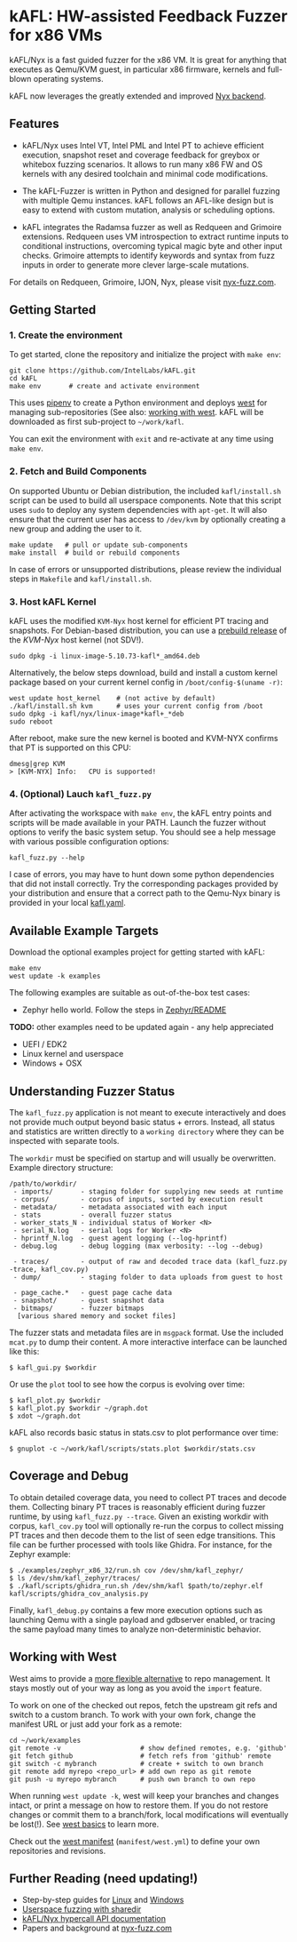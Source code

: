 # kAFL: HW-assisted Feedback Fuzzer for x86 VMs

kAFL/Nyx is a fast guided fuzzer for the x86 VM. It is great for anything that
executes as Qemu/KVM guest, in particular x86 firmware, kernels and full-blown
operating systems.

kAFL now leverages the greatly extended and improved [Nyx backend](https://nyx-fuzz.com).

## Features

- kAFL/Nyx uses Intel VT, Intel PML and Intel PT to achieve efficient execution,
  snapshot reset and coverage feedback for greybox or whitebox fuzzing scenarios.
  It allows to run many x86 FW and OS kernels with any desired toolchain and
  minimal code modifications.

- The kAFL-Fuzzer is written in Python and designed for parallel fuzzing with
  multiple Qemu instances. kAFL follows an AFL-like design but is easy to
  extend with custom mutation, analysis or scheduling options.

- kAFL integrates the Radamsa fuzzer as well as Redqueen and Grimoire extensions.
  Redqueen uses VM introspection to extract runtime inputs to conditional
  instructions, overcoming typical magic byte and other input checks. Grimoire
  attempts to identify keywords and syntax from fuzz inputs in order to generate
  more clever large-scale mutations.

For details on Redqueen, Grimoire, IJON, Nyx, please visit [nyx-fuzz.com](https://nyx-fuzz.com).

## Getting Started

### 1. Create the environment

To get started, clone the repository and initialize the project with `make env`:

```shell
git clone https://github.com/IntelLabs/kAFL.git
cd kAFL
make env       # create and activate environment
```

This uses [pipenv](https://pypi.org/project/pipenv/) to create a Python
environment and deploys [west](https://docs.zephyrproject.org/latest/guides/west/) for managing
sub-repositories (See also: [working with west](README.md#working-with-west).
kAFL will be downloaded as first sub-project to `~/work/kafl`.

You can exit the environment with `exit` and re-activate at any time using `make env`.

### 2. Fetch and Build Components

On supported Ubuntu or Debian distribution, the included `kafl/install.sh` script can
be used to build all userspace components. Note that this script uses `sudo`
to deploy any system dependencies with `apt-get`. It will also ensure that the
current user has access to `/dev/kvm` by optionally creating a new group and
adding the user to it.

```shell
make update   # pull or update sub-components
make install  # build or rebuild components
```

In case of errors or unsupported distributions, please review the individual
steps in `Makefile` and `kafl/install.sh`.

### 3. Host kAFL Kernel

kAFL uses the modified `KVM-Nyx` host kernel for efficient PT tracing and
snapshots. For Debian-based distribution, you can use a
[prebuild release](https://github.com/IntelLabs/kafl.linux/releases)
of the _KVM-Nyx_ host kernel (not SDV!).

```
sudo dpkg -i linux-image-5.10.73-kafl*_amd64.deb
```

Alternatively, the below steps download, build and install a custom kernel
package based on your current kernel config in `/boot/config-$(uname -r)`:

```shell
west update host_kernel    # (not active by default)
./kafl/install.sh kvm      # uses your current config from /boot
sudo dpkg -i kafl/nyx/linux-image*kafl+_*deb
sudo reboot
```

After reboot, make sure the new kernel is booted and KVM-NYX confirms that PT is
supported on this CPU:

```shell
dmesg|grep KVM
> [KVM-NYX] Info:   CPU is supported!
```

### 4. (Optional) Lauch `kafl_fuzz.py`

After activating the workspace with `make env`, the kAFL entry points and
scripts will be made available in your PATH. Launch the fuzzer without options
to verify the basic system setup. You should see a help message with various
possible configuration options:

```shell
kafl_fuzz.py --help
```

I case of errors, you may have to hunt down some python dependencies that did
not install correctly. Try the corresponding packages provided by your
distribution and ensure that a correct path to the Qemu-Nyx binary is provided
in your local [kafl.yaml](kafl.yaml).


## Available Example Targets

Download the optional examples project for getting started with kAFL:

```
make env
west update -k examples
```

The following examples are suitable as out-of-the-box test cases:

- Zephyr hello world. Follow the steps in
  [Zephyr/README](https://github.com/IntelLabs/kafl.targets/tree/master/zephyr_x86_32)

__TODO:__ other examples need to be updated again - any help appreciated

  - UEFI / EDK2
  - Linux kernel and userspace
  - Windows + OSX


## Understanding Fuzzer Status

The `kafl_fuzz.py` application is not meant to execute interactively and does
not provide much output beyond basic status + errors. Instead, all status and
statistics are written directly to a `working directory` where they can be
inspected with separate tools.

 The `workdir` must be specified on startup and will usually be overwritten.
Example directory structure:

```
/path/to/workdir/
 - imports/       - staging folder for supplying new seeds at runtime
 - corpus/        - corpus of inputs, sorted by execution result
 - metadata/      - metadata associated with each input
 - stats          - overall fuzzer status
 - worker_stats_N - individual status of Worker <N>
 - serial_N.log   - serial logs for Worker <N>
 - hprintf_N.log  - guest agent logging (--log-hprintf)
 - debug.log      - debug logging (max verbosity: --log --debug)

 - traces/        - output of raw and decoded trace data (kafl_fuzz.py -trace, kafl_cov.py)
 - dump/          - staging folder to data uploads from guest to host

 - page_cache.*   - guest page cache data
 - snapshot/      - guest snapshot data
 - bitmaps/       - fuzzer bitmaps
  [various shared memory and socket files]
```

The fuzzer stats and metadata files are in `msgpack` format. Use the included `mcat.py`
to dump their content. A more interactive interface can be launched like this:

```
$ kafl_gui.py $workdir
```

Or use the `plot` tool to see how the corpus is evolving over time:

```
$ kafl_plot.py $workdir
$ kafl_plot.py $workdir ~/graph.dot
$ xdot ~/graph.dot
```

kAFL also records basic status in stats.csv to plot performance over time:

```
$ gnuplot -c ~/work/kafl/scripts/stats.plot $workdir/stats.csv
```

## Coverage and Debug

To obtain detailed coverage data, you need to collect PT traces and decode them.
Collecting binary PT traces is reasonably efficient during fuzzer runtime, by using
`kafl_fuzz.py --trace`. Given an existing workdir with corpus, `kafl_cov.py` tool
will optionally re-run the corpus to collect missing PT traces and then decode
them to the list of seen edge transitions. This file can be further processed
with tools like Ghidra. For instance, for the Zephyr example:

```
$ ./examples/zephyr_x86_32/run.sh cov /dev/shm/kafl_zephyr/
$ ls /dev/shm/kafl_zephyr/traces/
$ ./kafl/scripts/ghidra_run.sh /dev/shm/kafl $path/to/zephyr.elf kafl/scripts/ghidra_cov_analysis.py
```

Finally, `kafl_debug.py` contains a few more execution options such as launching Qemu with a single
payload and gdbserver enabled, or tracing the same payload many times to analyze non-deterministic behavior.


## Working with West

West aims to provide a [more flexible
alternative](https://docs.zephyrproject.org/latest/guides/west/why.html) to repo
management. It stays mostly out of your way as long as you avoid the `import`
feature.

To work on one of the checked out repos, fetch the upstream git refs and switch
to a custom branch. To work with your own fork, change the manifest URL or just add
your fork as a remote:

```
cd ~/work/examples
git remote -v                    # show defined remotes, e.g. 'github'
git fetch github                 # fetch refs from 'github' remote
git switch -c mybranch           # create + switch to own branch
git remote add myrepo <repo_url> # add own repo as git remote
git push -u myrepo mybranch      # push own branch to own repo
```

When running `west update -k`, west will keep your branches and changes intact,
or print a message on how to restore them. If you do not restore changes or
commit them to a branch/fork, local modifications will eventually be lost(!).
See [west basics](https://docs.zephyrproject.org/latest/guides/west/basics.html) to learn more. 

Check out the [west
manifest](https://docs.zephyrproject.org/latest/guides/west/manifest.html)
(`manifest/west.yml`) to define your own repositories and revisions.


## Further Reading (need updating!)

* Step-by-step guides for [Linux](docs/linux_tutorial.md) and [Windows](docs/windows_tutorial.md)
* [Userspace fuzzing with sharedir](docs/sharedir_tutorial.md)
* [kAFL/Nyx hypercall API documentation](docs/hypercall_api.md)
* Papers and background at [nyx-fuzz.com](https://nyx-fuzz.com)

